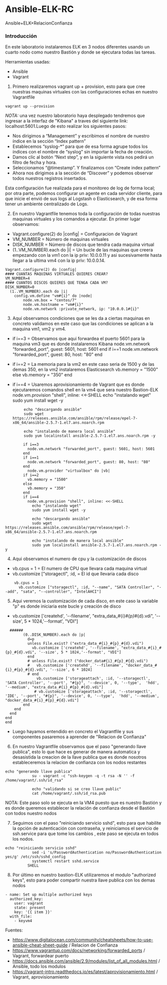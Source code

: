 # Ansible-ELK-RC
Ansible+ELK+RelacionConfianza

### Introducción

En este laboratorio instalaremos ELK en 3 nodos diferentes usando un cuarto nodo como nuestro Bastión y donde se ejecutara todas las tareas.

Herramientas usadas:

- Ansible 
- Vagrant

1. Primero realizaremos vagrant up + provision, esto para que cree nuestras maquinas virtuales con las configuraciones echas en nuestro Vagrantfile
```
vagrant up --provision
```
*NOTA:* una vez nuestro laboratorio haya desplegado tendremos que ingresar a la interfaz de "Kibana" a traves del siguiente link: localhost:5601.Luego de esto realizar los siguientes pasos: 

- Nos dirigimos a “Management” y escribimos el nombre de nuestro índice en la sección “Index pattern”
- Establecemos “syslog-*” para que de esa forma agrupe todos los índices con el nombre de “syslog” sin importar la fecha de creación.
- Damos clic al botón “Next step”, y en la siguiente vista nos pedirá un filtro de fecha y hora.
- Seleccionamos “@timestamp”. Y finalizamos con “Create index pattern”
- Ahora nos dirigimos a la sección de “Discover” y podemos observar todos nuestros registros insertados.

Esta configuración fue realizada para el monitoreo de log de forma local; por otra parte, podemos configurar un agente en cada servidor cliente, para que inicie el envió de sus logs al Logstash o Elasticsearch, y de esa forma tener un ambiente centralizado de Logs.

2. En nuestro Vagrantfile tenemos toda la configuración de todas nuestras maquinas virtuales y los comandos a ejecutar. En primer lugar observamos:

- Vagrant.configure(2) do |config| = Configuracion de Vagrant 
- VM_NUMBER = Número de maquinas virtuales
- DISK_NUMBER = Número de discos que tendra cada maquina virtual
-  (1..VM_NUMBER).each do |i| = Un bucle de las maquinas que creera empezando con la vm1 con la ip priv: 10.0.0.11 y asi sucesivamente hasta llegar a la ultima vm4 con la ip priv: 10.0.0.14.
```
Vagrant.configure(2) do |config|
#### CUANTAS MAQUINAS VIRTUALES QUIERES CREAR?
VM_NUMBER=4
#### CUANTOS DISCOS QUIERES QUE TENGA CADA VM?
DISK_NUMBER=0
  (1..VM_NUMBER).each do |i|
    config.vm.define "vm#{i}" do |node|
        node.vm.box = "centos/7"
        node.vm.hostname = "vm#{i}"
        node.vm.network :private_network, ip: "10.0.0.1#{i}"
```
3. Aquí observamos condiciones que se les da a ciertas maquinas en concreto validamos en este caso que las condiciones se aplican a la maquina vm1, vm2 y vm4.

-  if i==3 = Observamos que aqui forwardea el puerto 5601 para la maquina vm3 que es donde instalaremos Kibana
          node.vm.network "forwarded_port", guest: 5601, host: 5601
        end
        if i==1
          node.vm.network "forwarded_port", guest: 80, host: "80"
        end
-  if i==2 = La memoria para la vm2 en este caso seria de 1500 y de las demas 350, en la vm2 instalaremos Elasticsearch
          vb.memory = "1500"
        else
          vb.memory = "350"
        end
-  if i==4 = Usaremos aprovisionamiento de Vagrant que es donde ejecutaremos comandos shell en la vm4 que sera nuestro Bastion-ELK 
          node.vm.provision "shell", inline: <<-SHELL
            echo "instalando wget"
            sudo yum install wget -y

            echo "descargando ansible"
            sudo wget https://releases.ansible.com/ansible/rpm/release/epel-7-x86_64/ansible-2.5.7-1.el7.ans.noarch.rpm    

            echo "instalando de manera local ansible"
            sudo yum localinstall ansible-2.5.7-1.el7.ans.noarch.rpm -y

```
        if i==3
          node.vm.network "forwarded_port", guest: 5601, host: 5601
        end
        if i==1
          node.vm.network "forwarded_port", guest: 80, host: "80"
        end
          node.vm.provider "virtualbox" do |vb|
        if i==2
          vb.memory = "1500"
        else
          vb.memory = "350"
        end
        if i==4
          node.vm.provision "shell", inline: <<-SHELL
            echo "instalando wget"
            sudo yum install wget -y

            echo "descargando ansible"
            sudo wget https://releases.ansible.com/ansible/rpm/release/epel-7-x86_64/ansible-2.5.7-1.el7.ans.noarch.rpm    

            echo "instalando de manera local ansible"
            sudo yum localinstall ansible-2.5.7-1.el7.ans.noarch.rpm -y
```
4. Aqui observamos el numero de cpu y la customización de discos 

- vb.cpus = 1 = El numero de CPU que llevara cada maquina virtual 
- vb.customize ["storagectl", :id, = El id que llevaria cada disco

```
    vb.cpus = 1
      vb.customize ["storagectl", :id, "--name", "SATA Controller", "--add", "sata", "--controller", "IntelAHCI"]
```

5. Aqui veremos la customización de cada disco, en este caso la variable "p" es donde iniciaria este bucle y creación de disco

- vb.customize ['createhd', '--filename', "extra_data_#{i}_#{p}_#{d}.vdi", '--size', 5 * 1024,'--format', "VDI"]

```
  ######
        (0..DISK_NUMBER).each do |p|
          d=p
          unless File.exist? ("extra_data_#{i}_#{p}_#{d}.vdi")
            vb.customize ['createhd', '--filename', "extra_data_#{i}_#{p}_#{d}.vdi", '--size', 5 * 1024,'--format', "VDI"]
          end
          # unless File.exist? ("docker_data#{i}_#{p}_#{d}.vdi")
          #   vb.customize ['createhd', '--filename', "docker_data_#{i}_#{p}_#{d}.vdi", '--size', 6 * 1024]
          # end
              vb.customize ['storageattach', :id, '--storagectl', 'SATA Controller', '--port', "#{p}", '--device', 0, '--type',  'hdd', '--medium', "extra_data_#{i}_#{p}_#{d}.vdi"]
             # vb.customize ['storageattach', :id, '--storagectl', 'IDE', '--port', "#{p}", '--device', 0, '--type',  'hdd', '--medium', "docker_data_#{i}_#{p}_#{d}.vdi"]
        end
    end
  end
end
end
```

- Luego hayamos entendido en concreto el Vagrantfile y sus componentes pasaremos a aprender de "Relacion de Confianza"


6. En nuestro Vagrantfile observamos que el paso "generando llave publica", esto lo que hace es generar de manera automatica y desasistida la creacion de la llave publica que es donde nosotros estableceremos la relacion de confianza con los nodos restantes
```
echo "generando llave publica"
            su - vagrant -c "ssh-keygen -q -t rsa -N '' -f /home/vagrant/.ssh/id_rsa"

            echo "validando si se creo llave public"
            cat /home/vagrant/.ssh/id_rsa.pub
```
NOTA: Este paso solo se ejecuta en la VM4 puesto que es nuestro Bastión y es donde queremos establecer la relación de confianza desde el Bastión con todos nuestro nodos

7. Seguimos con el paso "reiniciando servicio sshd", esto para que habilite la opción de autenticación con contraseña, y reiniciamos el servicio de ssh.service para que tome los cambios , este paso se ejecuta en todos los nodos.
```
echo "reiniciando servicio sshd"
            sed -i 's/PasswordAuthentication no/PasswordAuthentication yes/g' /etc/ssh/sshd_config
            systemctl restart sshd.service
          SHELL
```
8. Por último en nuestro bastion-ELK utilizaremos el modulo "authorized keys", esto para poder compartir nuestra llave publica con los demas nodos
```
- name: Set up multiple authorized keys
  authorized_key:
    user: vagrant
    state: present
    key: '{{ item }}'
  with_file:
    - keyvm4

```
Fuentes:

- https://www.digitalocean.com/community/cheatsheets/how-to-use-ansible-cheat-sheet-guide  / Relacion de Confianza
- https://www.vagrantup.com/docs/networking/forwarded_ports / Vagrant, forwardear puerto 
- https://docs.ansible.com/ansible/2.9/modules/list_of_all_modules.html / Ansible, todo los modulos
- https://vagrant-intro.readthedocs.io/es/latest/aprovisionamiento.html / Vagrant, aprovisionamiento
